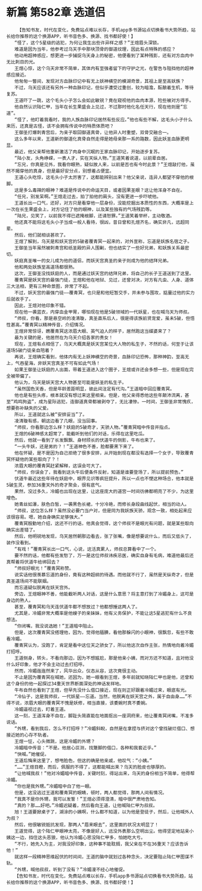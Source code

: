 # 新篇 第582章 选道侣
        【告知书友，时代在变化，免费站点难以长存，手机app多书源站点切换看书大势所趋，站长给你推荐的这个换源APP，听书音色多、换源、找书都好使！】
       “怪了，这个5星级的逃犯，为何让我生出些许异样之感？”王煊眉头深锁。
       难道是因为当年，他参考过乌天手中那块顶骨的御道纹理，因此有点特殊的感应？
       他动用超神感应，想更进一步捕捉乌天身上的秘密，他便看到了某种残影，还有对方血肉中无比刺目的光。
       王煊心惊，这个乌天非常不简单，其体内有至强者留下的守护之光，在警告与阻挡他的超神感应接近。
       他匆匆一瞥间，发现对方血脉印记中有无上妖神横空的模湖奇景，其祖上是至高妖族？
       不过，乌天应该还有另外一种血脉印记，但似乎遭受过重创，较为暗澹，酝酿着生机，等待复苏。
       王道吓了一跳，这个毛头小子怎么会如此敏锐？竟在窥视他的血肉本源，险些被对方得手。
       他自然认识陆仁甲，当年在长生果盛会上见过，不过那时他化名任天行，现在他则是“忘道”。
       “怪了，他盯着我看时，我的人族血脉印记居然有些反应。”他也有些不解，这毛头小子什么来历，还真是古怪，该不会拥有传说中的特质体质吧？
       王御圣打爆刺青宫后，为亲子取回御道真骨，让他异人时重塑，双骨交融合一。
       这么多年以来，王道新的御道化真骨自然走得是她母亲那一系的路数，因此妖圣血脉更明显。
       最近，他父亲帮他重新激活了肉身中沉眠的王家血脉印记，开始逐步复苏。
       “陆小友，头角峥嵘，一表人才，实在天纵人物。”王道笑着说道，以前辈自居。
       “忘兄，你真是见外，我看你眼熟，疑似故人来，以前是否也有今时此景？”王煊敲打他，虽然不揭穿他的真身，但是最好安分点，别想着占便宜。
       王道心头吃惊，这毛头小子太厉害了，这都能辨别出来？他父亲说，连异人都望不穿他的根脚。
       这是多么毒辣的眼神？难道是传说中的命运天目，或者因果圣眼？这让他浑身不自在。
       “任兄，别发呆啊。”王煊走过去，拍了拍他的肩头，没有更进一步吓唬他。
       王道长出一口气，还好，对方只是看穿他一层身份，没能挖掘出本质性的东西，大概率是上一次在长生果盛会上，对方记住了他的眼神，以及某些独有的气场残韵等。
       “陆兄，见笑了，以前我不得已遮掩根脚，还请恕罪。”王道笑着举杯，主动敬酒。
       他还真不能将这毛头小子当成一般人看待，很凶，昔日曾和孔煊齐名，确实非凡，远超同辈。
       然后，他们就相谈甚欢了。
       王煊了解到，乌天是和妖天宫的5破者覆青冥一起来的，对外宣称，忘道是妖族名宿之子。
       王御圣当年虽然被刺青宫和纸圣殿的异人围剿，但也结实了一些好兄弟，和妖族关系最密切。
       妖庭真圣唯一的女儿成为他的道侣，而妖天宫真圣的亲子则成为他的结拜兄弟。
       他和两处妖族至高道场都很熟。
       这次，王御圣没找妖庭的人，而是通过妖天宫的结拜兄弟，将自己的长子王道送到了这里。
       覆青冥是妖天宫的最强门徒，王煊和他在地狱、见过，还曾对决，对方有凡虫、人身、道体三大法相，更有三种命景图，非常了不起。
       不过，妖天宫的最强门徒——覆青冥，也只是和他短暂交手，并未参与围攻，掂量过他的实力后就收手了。
       因此，王煊对他印象不错。
       现在他一袭蓝衣，内穿血金甲胃，哪怕现在他是5破领域的一代妖星，也在喊乌天为师叔。
       “师叔，你看，那是悬空岭的凌清璇，真圣直系后人，很是得该族前贤宠爱，虽未5破，但悟性甚高。”覆青冥以精神传音，介绍情况。
       王煊非常惊讶，瞧覆青冥这浓眉大眼、英气迫人的样子，居然跑这当媒婆来了？
       最为关键的是，他居然在为乌天介绍各家的贵女！
       现在，王煊有点相信了，乌天大概真是妖天宫某位大人物的私生子，不然的话，何至于让该道场5破门徒亲自陪着？
       再说，王煊确实看到，他体内有无上妖神横空的奇景，血脉印记恐怖，那种神韵，至高无上，气吞星海，非妖天宫真圣不可有如此气场！
       如果王御圣让妖庭的人出面，带着王道进入这个圈子，王煊或许还会多想一些，但是现在完全被带偏了。
       他认为，乌天是妖天宫大人物甚至可能是妖圣的私生子。
       “虽然国色天香，但是年龄差距明显，彼此间注定有代沟。”王道暗中回应覆青冥。
       他也是有些头疼，根本就没有想过来这里相亲。但是，他父亲得悉他这些年颠沛流离，甚至“鸡鸣狗盗”，成为星际逃犯，连御道真骨都被剥夺了，无比凄惨。一时间，王御圣非常愧疚，想要弥补缺失的父爱。
       所以，王道就这么被“安排妥当”了。
       凌清璇有感，朝这边看了几眼，没当回事。
       “师叔，你看那边怎么样？妖庭的5破奇才，天骄人物。”覆青冥暗中传音并指点。
       王煊的6破神感太超常了，能截听到他们的对话，乐得在这里吃瓜。
       然后，他就一看到了长发飘飘、身材颀长的伏道牛的侧影，牛布也来了。
       “一头牛妖，还是男的？！”王道神色不善，脸都要黑下来了。
       他在怀疑，是不是因为自己拒绝了很多安排，从开始到现在都没有选择一个女子，导致覆青冥怀疑他的某些取向了？！
       浓眉大眼的覆青冥赶紧解释，这误会可大了。
       “师叔，你误会了，我看到这头牛后便条件反射，知道是谁要登场了，所以提前预告。”
       伏道牛最近这些年待在妖庭中，眼界见识等疯狂提升，所以一点也不憷这种场合，他本就是5破生灵，参加36重天外的奇才聚会，很有底气。
       果然，没过多久，冷媚也出现在这里，让这座庞大的道宫一时间彷佛都明亮了不少，为这里增色。
       她青丝如瀑，肤色白皙，一袭黑色长裙，十分冷艳，而修长身段曲线起伏，相当的动人。
       “师叔，这位怎么样？虽然没必要门当户对，但是同为我妖族天骄，观念一致，相处起来应该很容易。嗯，她自身确实足够强大。”
       覆青冥殷勤地介绍，这还不行的话，他真会觉得，这个师叔不是眼光有问题，就是某些取向确实出差错了。
       然后，他明锐地发现，乌天居然朝那边看去，张了张嘴，像是想要说什么，而后又低头了，装作没看到。
       “有戏！”覆青冥长出一口气，心说，这活真累人，师叔总算看中了一个。
       要不然的话，他都有些发愁了，万一是这位师叔讳疾忌医，确实自身有毛病，难道他最后还真帮着将伏道牛给绑回去？
       “师叔好眼光！”覆青冥称赞。
       说实话他很羡慕忘道的身份，竟有这种超纲的待遇。而他就不行了，虽然是天纵奇才，但是真圣道场间不能联姻。
       而忘道疑似脱离在妖天宫外。
       旁边，王煊眼神不善，他能截听两人对话，这是什么意思？将主意打到了冷媚身上，这可是身边的熟人。
       甚至，覆青冥和乌天连伏道牛都不想放过？他都想捶这两人了。
       尤其是，冷媚非常大概率是他嫂子的亲妹妹，他有义务保护，不能让这5星逃犯有什么不良想法。
       “你闭嘴，我没说选她！”王道暗中阻止。
       但是，这次覆青冥没搭理他，因为，觉得他腼腆，看他那躲闪的小眼神，很飘忽，有些不敢看冷媚。
       覆青冥认为，没跑了，肯定是看中这位天之骄女了，所以他这次自作主张，热情地向着冷媚打招呼。
       王道侧身，转头，不看向那边，因为不想尴尬，那是他亲小姨，而对方还不知道，且对他没什么好印象，他才不会主动过去打招呼。
       然而，冷媚迤迤然来了，风华出众，仪态从容，这次竟很主动。
       不止是因为覆青冥在喊她，还因为，她一眼看到王煊，多年前就知晓陆仁甲也是他，还曾和这个身份的他一起探过34重天世界断面深处的神话发祥地。
       牛布自然也看到了王煊，但早先没什么借口接近，现在则正好跟着冷媚过来，眼底有光。
       “冷仙子，这是我师叔，一代妖星——忘道。当然，他脱离在妖天宫之外，属于自由身……”不得不说，浓眉大眼的覆青冥不愧是妖修，相当直接，该委婉时真不委婉。
       冷媚逼视过去，盯着王道。
       这一刻，王道浑身不自在，脚趾头简直能在地面抠出一座洞府来，他让覆青冥闭嘴，不准多说话。
       “外甥，看到我后，怎么不打招呼？”冷媚斜睨，自然是在拿捏与挤对这个曾找破烂借口、想接近她的心存不轨者。
       王煊一怔，心头微跳，这是冷媚的外甥？
       冷媚暗中传音：“不是。他居心叵测，找蹩脚的借口，各种和我套近乎。”
       “快喊。”她催促。
       王道后悔来这里了，想甩脸色，但这的确是他亲戚，他叹气：“小姨。”
       “……”王煊目瞪，而后，佩服的不得了，这都能喊出来？乌天的脸皮也够厚的。
       “让他喊我叔！”他对冷媚暗中传音，关键时刻，得站出来，乌天的身份相当不简单，他得帮冷媚。
       “你也是我外甥。”冷媚暗中白了他一眼。
       但是，这没逃过王道和覆青冥的眼睛，顿时，两人都觉得，那两人间有情况。
       “我真不是你外甥，我可以发誓！”王煊必须得澄清，暗中很严肃地告知。
       “真的？那……好吧。”冷媚迟疑着，然后看向王道，让他喊陆仁甲为叔叔。
       旭！王道要掀桌子了，湖涂的小姨啊，什么都不知道，以为他是登徒子，然后，让他喊外人为叔？
       然后，他很敏锐抵抗发现，那两人“眉来眼去”，这里面的状况太明显了！
       王道觉得，这个陆仁甲眼神太亮，不像是好人，远没外表那么空明出尘。他得坚定地站亲小姨这一边，挡住这头恶狼，他认为冷媚心思没陆仁甲多，怕她吃大亏。
       “不行，她先入为主，对我没好印象，这种事不能耽搁，我父亲在不在36重天？应该告诉他！”
       就这样一段精神思维起伏的时间间，王道的脑中就划过各种念头，决定要阻止陆仁甲图谋不轨。
       “外甥，喊他叔叔，听到了没有？”冷媚漫不经心地催促。
       【告知书友，时代在变化，免费站点难以长存，手机app多书源站点切换看书大势所趋，站长给你推荐的这个换源APP，听书音色多、换源、找书都好使！】